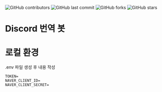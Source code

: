 ![GitHub contributors](https://img.shields.io/github/contributors/JoungSik/NIJIKR-Translator)
![GitHub last commit](https://img.shields.io/github/last-commit/JoungSik/NIJIKR-Translator)
![GitHub forks](https://img.shields.io/github/forks/JoungSik/NIJIKR-Translator?style=social)
![GitHub stars](https://img.shields.io/github/stars/JoungSik/NIJIKR-Translator?style=social)

# Discord 번역 봇

# 로컬 환경

.env 파일 생성 후 내용 작성

```.env
TOKEN=
NAVER_CLIENT_ID=
NAVER_CLIENT_SECRET=
```
